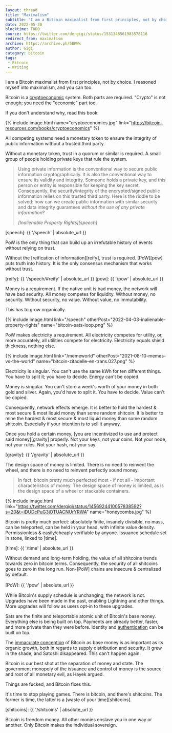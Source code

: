 ```yaml
---
layout: thread
title: "Maximalism"
subtitle: "I am a Bitcoin maximalist from first principles, not by choice. I reasoned myself into maximalism, and you can too."
date: 2022-05-30
blocktime: TODO
source: https://twitter.com/dergigi/status/1531348561983578116
redirect_from: maximalism
archive: https://archive.ph/5BKWx
author: Gigi
category: bitcoin
tags:
 - Bitcoin
 - Writing
---
```


I am a Bitcoin maximalist from first principles, not by choice. I reasoned myself into maximalism, and you can too. 

Bitcoin is a [cryptoeconomic] system. Both parts are required. "Crypto"
is not enough; you need the "economic" part too.

If you don't understand why, read this book:

{% include image.html name="cryptoeconomics.jpg" link="https://bitcoin-resources.com/books/cryptoeconomics" %}

[cryptoeconomic]: https://bitcoin-resources.com/books/cryptoeconomics

All competing systems need a monetary token to ensure the integrity of
public information without a trusted third party.

Without a monetary token, trust in a quorum or similar is required. A
small group of people holding private keys that rule the system.

> Using private information is the conventional way to secure public
> information cryptographically. It is also the conventional way to ensure
> its validity and integrity. Someone holds a private key, and this person
> or entity is responsible for keeping the key secret. Consequently, the
> security/integrity of the encrypted/signed public information relies on
> this trusted third party.
> Here is the riddle to be solved: how can we create public information
> with similar security and data integrity guarantees *without the use of
> any private information*?
>
> <cite>[Inalienable Property Rights][speech]</cite>

[speech]: {{ '/speech' | absolute_url }}

PoW is the only thing that can build up an irrefutable history of events
without relying on trust.

Without the [reification of information][reify], trust is required. [PoW][pow]
puts truth into history. It is the only consensus mechanism that works without
trust. 

[reify]: {{ '/speech/#reify' | absolute_url }}
[pow]: {{ '/pow' | absolute_url }}

Money is a requirement. If the native unit is bad money, the network
will have bad security. All money competes for liquidity. Without money,
no security. Without security, no value. Without value, no immutability.


This has to grow organically.

{% include image.html link="/speech" otherPost="2022-04-03-inalienable-property-rights" name="bitcoin-sats-loop.png" %}

PoW makes electricity a requirement. All electricity competes for
utility, or, more accurately, all utilities compete for electricity.
Electricity equals shield thickness, nothing else.

{% include image.html link="/memeworld" otherPost="2021-08-10-memes-vs-the-world" name="bitcoin-zitadelle-en-trans.027.png" %}

Electricity is singular. You can't use the same kWh for ten different
things. You have to split it; you have to decide. Energy can't be
copied.

Money is singular. You can't store a week's worth of your money in
both gold and silver. Again, you'd have to split it. You have to
decide. Value can't be copied. 

Consequently, network effects emerge. It is better to hold the hardest &
most secure & most liquid money than some random shitcoin. It is better
to mine the hardest & most secure & most liquid money than some random
shitcoin. Especially if your intention is to sell it anyway. 

Once you hold a certain money, [you are incentivized to use and protect
said money][gravity] properly. Not your keys, not your coins. Not your node, not
your rules. Not your hash, not your say.

[gravity]: {{ '/gravity' | absolute_url }}

The design space of money is limited. There is no need to reinvent the
wheel, and there is no need to reinvent perfectly sound money.

> In fact, bitcoin pretty much perfected most - if not all - important
> characteristics of money. The design space of money is limited, as is the design
> space of a wheel or stackable containers.

{% include image.html link="https://twitter.com/dergigi/status/1456924410057838592?s=20&t=iDUDcPuG3jOTUACNUrYRWA" name="honeycombs.jpg" %}

Bitcoin is pretty much perfect: absolutely finite, insanely divisible,
no mass, can be teleported, can be held in your head, with infinite
value density. Permissionless & easily/cheaply verifiable by anyone.
Issuance schedule set in stone, linked to [time].

[time]: {{ '/time' | absolute_url }}

Without demand and long-term holding, the value of all shitcoins trends
towards zero in bitcoin terms. Consequently, the security of all
shitcoins goes to zero in the long run. Non-[PoW] chains are insecure &
centralized by default.

[PoW]: {{ '/pow' | absolute_url }}　

While Bitcoin's supply schedule is unchanging, the network is not.
Upgrades have been made in the past, enabling Lightning and other
things. More upgrades will follow as users opt-in to these upgrades. 

Sats are the finite and teleportable atomic unit of Bitcoin's base
money. Everything else is being built on top. Payments are already
better, faster, and more private than they were before. Identity and
[authentication] can be built on top.

[authentication]: https://lightninglogin.live/

The [immaculate conception][L5] of Bitcoin as base money is as important as
its organic growth, both in regards to supply distribution and security.
It grew in the shade, and Satoshi disappeared. This can't happen again.

[L5]: http://21lessons.com/5/

Bitcoin is our best shot at the separation of money and state. The
government monopoly of the issuance and control of money is the source
and root of all monetary evil, as Hayek argued.

Things are fucked, and Bitcoin fixes this.

It's time to stop playing games. There is bitcoin, and there's
shitcoins. The former is time, the latter is a [waste of your time][shitcoins].

[shitcoins]: {{ '/shitcoins' | absolute_url }}

Bitcoin is freedom money. All other monies enslave you in one way or another.
Only Bitcoin makes the individual sovereign.
